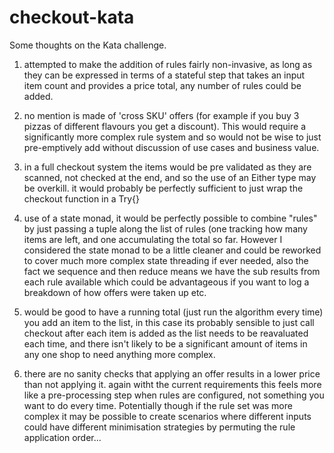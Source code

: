 # checkout-kata

Some thoughts on the Kata challenge.

1) attempted to make the addition of rules fairly non-invasive, as long as they can be expressed in terms of a stateful step that takes an input item count and provides a price total, any number of rules could be added.

2) no mention is made of 'cross SKU' offers (for example if you buy 3 pizzas of different flavours you get a discount). This would require a significantly more complex rule system and so would not be wise to just pre-emptively add without discussion of use cases and business value.

3) in a full checkout system the items would be pre validated as they are scanned, not checked at the end, and so the use of an Either type may be overkill. it would probably be perfectly sufficient to just wrap the checkout function in a Try{}

4) use of a state monad, it would be perfectly possible to combine "rules" by just passing a tuple along the list of rules (one tracking how many items are left, and one accumulating the total so far. However I considered the state monad to be a little cleaner and could be reworked to cover much more complex state threading if ever needed, also the fact we sequence and then reduce means we have the sub results from each rule available which could be advantageous if you want to log a breakdown of how offers were taken up etc.

5) would be good to have a running total (just run the algorithm every time) you add an item to the list, in this case its probably sensible to just call checkout after each item is added as the list needs to be reavaluated each time, and there isn't likely to be a significant amount of items in any one shop to need anything more complex.

6) there are no sanity checks that applying an offer results in a lower price than not applying it. again witht the current requirements this feels more like a pre-processing step when rules are configured, not something you want to do every time. Potentially though if the rule set was more complex it may be possible to create scenarios where different inputs could have different minimisation strategies by permuting the rule application order...
